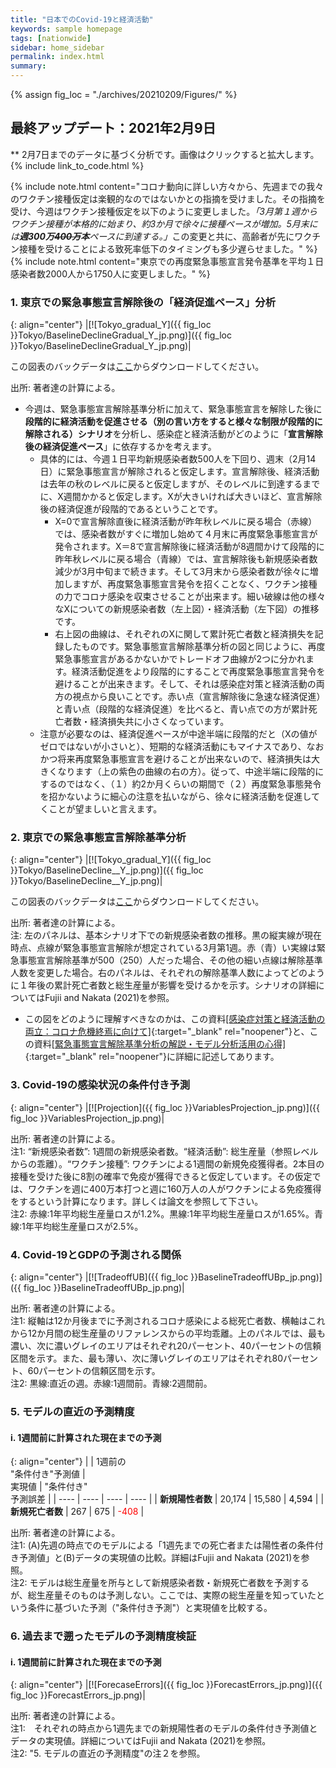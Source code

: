 ```yaml
---
title: "日本でのCovid-19と経済活動"
keywords: sample homepage
tags: [nationwide]
sidebar: home_sidebar
permalink: index.html
summary:
---
```


{% assign fig_loc = "./archives/20210209/Figures/" %}

## 最終アップデート：2021年2月9日
** 2月7日までのデータに基づく分析です。画像はクリックすると拡大します。
{% include link_to_code.html %}

{% include note.html content="コロナ動向に詳しい方々から、先週までの我々のワクチン接種仮定は楽観的なのではないかとの指摘を受けました。その指摘を受け、今週はワクチン接種仮定を以下のように変更しました。<i>「3月第１週からワクチン接種が本格的に始まり、約3か月で徐々に接種ペースが増加。5月末には<b>週300万<s>400万</s>本</b>ペースに到達する。」</i>この変更と共に、高齢者が先にワクチン接種を受けることによる致死率低下のタイミングも多少遅らせました。" %}
{% include note.html content="東京での再度緊急事態宣言発令基準を平均１日感染者数2000人から1750人に変更しました。" %}

### 1. 東京での緊急事態宣言解除後の「経済促進ペース」分析

{: align="center"}
|[![Tokyo_gradual_Y]({{ fig_loc }}Tokyo/BaselineDeclineGradual_Y_jp.png)]({{ fig_loc }}Tokyo/BaselineDeclineGradual_Y_jp.png)|

この図表のバックデータは[ここ](./archives/20210209/Figures/Tokyo/BackData_GradualTokyo_20210209.xls)からダウンロードしてください。
<!--この図表のバックデータは<a href="https://github.com/Covid19OutputJapan/Covid19OutputJapan.github.io/tree/main/archives/20210209/Figures/Tokyo/BackData_GradualTokyo_20210209.xls">ここ</a>からダウンロードしてください。-->

出所: 著者達の計算による。

- 今週は、緊急事態宣言解除基準分析に加えて、緊急事態宣言を解除した後に<b>段階的に経済活動を促進させる（別の言い方をすると様々な制限が段階的に解除される）シナリオ</b>を分析し、感染症と経済活動がどのように「<b>宣言解除後の経済促進ペース</b>」に依存するかを考えます。
  - 具体的には、今週１日平均新規感染者数500人を下回り、週末（2月14日）に緊急事態宣言が解除されると仮定します。宣言解除後、経済活動は去年の秋のレベルに戻ると仮定しますが、そのレベルに到達するまでに、X週間かかると仮定します。Xが大きいければ大きいほど、宣言解除後の経済促進が段階的であるということです。
    - X=0で宣言解除直後に経済活動が昨年秋レベルに戻る場合（赤線）では、感染者数がすぐに増加し始めて４月末に再度緊急事態宣言が発令されます。X＝8で宣言解除後に経済活動が8週間かけて段階的に昨年秋レベルに戻る場合（青線）では、宣言解除後も新規感染者数減少が3月中旬まで続きます。そして3月末から感染者数が徐々に増加しますが、再度緊急事態宣言発令を招くことなく、ワクチン接種の力でコロナ感染を収束させることが出来ます。細い破線は他の様々なXについての新規感染者数（左上図）・経済活動（左下図）の推移です。
    - 右上図の曲線は、それぞれのXに関して累計死亡者数と経済損失を記録したものです。緊急事態宣言解除基準分析の図と同じように、再度緊急事態宣言があるかないかでトレードオフ曲線が2つに分かれます。経済活動促進をより段階的にすることで再度緊急事態宣言発令を避けることが出来きます。そして、それは感染症対策と経済活動の両方の視点から良いことです。赤い点（宣言解除後に急速な経済促進）と青い点（段階的な経済促進）を比べると、青い点での方が累計死亡者数・経済損失共に小さくなっています。
  - 注意が必要なのは、経済促進ペースが中途半端に段階的だと（Xの値がゼロではないが小さいと）、短期的な経済活動にもマイナスであり、なおかつ将来再度緊急事態宣言を避けることが出来ないので、経済損失は大きくなります（上の紫色の曲線の右の方）。従って、中途半端に段階的にするのではなく、（１）約2か月くらいの期間で（２）再度緊急事態発令を招かないように細心の注意を払いながら、徐々に経済活動を促進してくことが望ましいと言えます。

### 2. 東京での緊急事態宣言解除基準分析

{: align="center"}
|[![Tokyo_gradual_Y]({{ fig_loc }}Tokyo/BaselineDecline__Y_jp.png)]({{ fig_loc }}Tokyo/BaselineDecline__Y_jp.png)|

この図表のバックデータは[ここ](./archives/20210209/Figures/Tokyo/BackData_Tokyo_20210209.xls)からダウンロードしてください。
<!--この図表のバックデータは<a href="https://github.com/Covid19OutputJapan/Covid19OutputJapan.github.io/tree/main/archives/20210209/Figures/Tokyo/BackData_Tokyo_20210209.xls">ここ</a>からダウンロードしてください。-->

出所: 著者達の計算による。<br>
注: 左のパネルは、基本シナリオ下での新規感染者数の推移。黒の縦実線が現在時点、点線が緊急事態宣言解除が想定されている3月第1週。赤（青）い実線は緊急事態宣言解除基準が500（250）人だった場合、その他の細い点線は解除基準人数を変更した場合。右のパネルは、それぞれの解除基準人数によってどのように１年後の累計死亡者数と総生産量が影響を受けるかを示す。シナリオの詳細についてはFujii and Nakata (2021)を参照。

- この図をどのように理解すべきなのかは、この資料[[感染症対策と経済活動の両立：コロナ危機終焉に向けて]](./files/Covid19OutputJapan_20210206.pdf){:target="_blank" rel="noopener"}と、この資料[[緊急事態宣言解除基準分析の解説・モデル分析活用の心得]](./files/Covid19OutputJapan_Note_20210206.pdf){:target="_blank" rel="noopener"}に詳細に記述してあります。

### 3. Covid-19の感染状況の条件付き予測

{: align="center"}
|[![Projection]({{ fig_loc }}VariablesProjection_jp.png)]({{ fig_loc }}VariablesProjection_jp.png)|

出所: 著者達の計算による。<br>
注1: “新規感染者数”: 1週間の新規感染者数。“経済活動”: 総生産量（参照レベルからの乖離）。“ワクチン接種”: ワクチンによる1週間の新規免疫獲得者。2本目の接種を受けた後に8割の確率で免疫が獲得できると仮定しています。その仮定では、ワクチンを週に400万本打つと週に160万人の人がワクチンによる免疫獲得をするという計算になります。詳しくは論文を参照して下さい。<br>
注2: 赤線:1年平均総生産量ロスが1.2%。黒線:1年平均総生産量ロスが1.65%。青線:1年平均総生産量ロスが2.5%。

### 4. Covid-19とGDPの予測される関係

{: align="center"}
|[![TradeoffUB]({{ fig_loc }}BaselineTradeoffUBp_jp.png)]({{ fig_loc }}BaselineTradeoffUBp_jp.png)|

出所: 著者達の計算による。<br>
注1: 縦軸は12か月後までに予測されるコロナ感染による総死亡者数、横軸はこれから12か月間の総生産量のリファレンスからの平均乖離。上のパネルでは、最も濃い、次に濃いグレイのエリアはそれぞれ20パーセント、40パーセントの信頼区間を示す。また、最も薄い、次に薄いグレイのエリアはそれぞれ80パーセント、60パーセントの信頼区間を示す。<br>
注2: 黒線:直近の週。赤線:1週間前。青線:2週間前。

### 5. モデルの直近の予測精度

#### i. 1週間前に計算された現在までの予測

{: align="center"}
|    | 1週前の<br>"条件付き"予測値 | <br>実現値 | "条件付き"<br>予測誤差 |
| ---- | ---- | ---- | ---- |
| **新規陽性者数** | 20,174   |  15,580  | <span style="color: black; ">4,594</span> |
| **新規死亡者数** |   267  | 675  | <span style="color: red; ">-408</span> |

出所: 著者達の計算による。<br>
注1: (A)先週の時点でのモデルによる「1週先までの死亡者または陽性者の条件付き予測値」と(B)データの実現値の比較。詳細はFujii and Nakata (2021)を参照。<br>
注2: モデルは総生産量を所与として新規感染者数・新規死亡者数を予測するが、総生産量そのものは予測しない。ここでは、実際の総生産量を知っていたという条件に基づいた予測（"条件付き予測"）と実現値を比較する。

### 6. 過去まで遡ったモデルの予測精度検証

#### i. 1週間前に計算された現在までの予測

{: align="center"}
|[![ForecaseErrors]({{ fig_loc }}ForecastErrors_jp.png)]({{ fig_loc }}ForecastErrors_jp.png)|

出所: 著者達の計算による。<br>
注1:　それぞれの時点から1週先までの新規陽性者のモデルの条件付き予測値とデータの実現値。詳細についてはFujii and Nakata (2021)を参照。<br>
注2: "5. モデルの直近の予測精度"の注２を参照。
